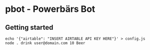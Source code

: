 # pbot - Powerbärs Bot

## Getting started

```
echo '{"airtable": "INSERT AIRTABLE API KEY HERE"}' > config.js
node . drink user@domain.com 10 Beer
```
